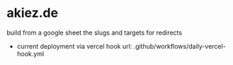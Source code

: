 # akiez.de
build from a google sheet the slugs and targets for redirects

* current deployment via vercel hook url: .github/workflows/daily-vercel-hook.yml